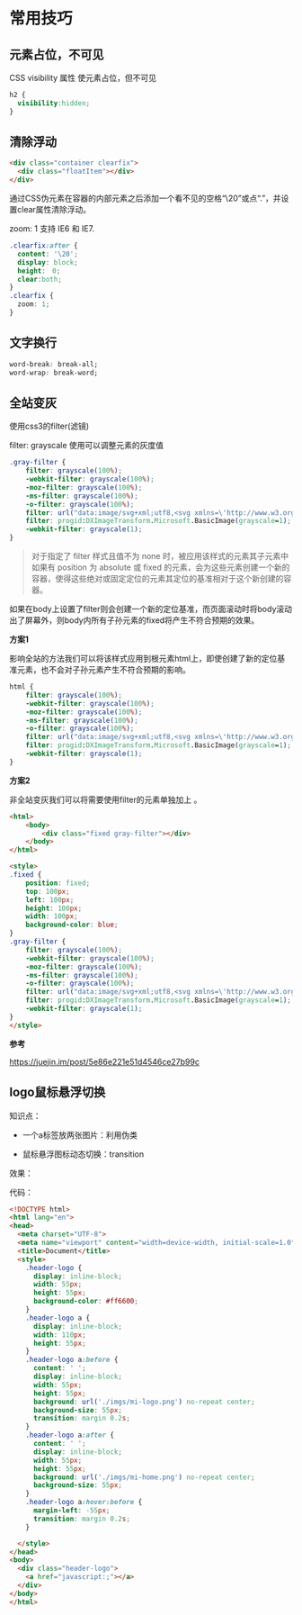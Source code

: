 # 常用技巧
## 元素占位，不可见
CSS visibility 属性 使元素占位，但不可见
```css
h2 {
  visibility:hidden;
}
```

## 清除浮动

```html
<div class="container clearfix">
  <div class="floatItem"></div>
</div>
```

通过CSS伪元素在容器的内部元素之后添加一个看不见的空格“\20”或点“.”，并设置clear属性清除浮动。

zoom: 1 支持 IE6 和 IE7.

```css
.clearfix:after {
  content: '\20';
  display: block;
  height:　0;
  clear:both;
}
.clearfix {
  zoom: 1;
}
```

## 文字换行
```css
word-break: break-all;
word-wrap: break-word;
```

## 全站变灰

使用css3的filter(滤镜)

 filter: grayscale 使用可以调整元素的灰度值 

```css
.gray-filter {
    filter: grayscale(100%);
    -webkit-filter: grayscale(100%);
    -moz-filter: grayscale(100%);
    -ms-filter: grayscale(100%);
    -o-filter: grayscale(100%);
    filter: url("data:image/svg+xml;utf8,<svg xmlns=\'http://www.w3.org/2000/svg\'><filter id=\'grayscale\'><feColorMatrix type=\'matrix\' values=\'0.3333 0.3333 0.3333 0 0 0.3333 0.3333 0.3333 0 0 0.3333 0.3333 0.3333 0 0 0 0 0 1 0\'/></filter></svg>#grayscale");
    filter: progid:DXImageTransform.Microsoft.BasicImage(grayscale=1);
    -webkit-filter: grayscale(1);
}
```

>  对于指定了 filter 样式且值不为 none 时，被应用该样式的元素其子元素中如果有 position 为 absolute 或 fixed 的元素，会为这些元素创建一个新的容器，使得这些绝对或固定定位的元素其定位的基准相对于这个新创建的容器。 

​		如果在body上设置了filter则会创建一个新的定位基准，而页面滚动时将body滚动出了屏幕外，则body内所有子孙元素的fixed将产生不符合预期的效果。 

**方案1**

​		影响全站的方法我们可以将该样式应用到根元素html上，即使创建了新的定位基准元素，也不会对子孙元素产生不符合预期的影响。 

```css
html {
    filter: grayscale(100%);
    -webkit-filter: grayscale(100%);
    -moz-filter: grayscale(100%);
    -ms-filter: grayscale(100%);
    -o-filter: grayscale(100%);
    filter: url("data:image/svg+xml;utf8,<svg xmlns=\'http://www.w3.org/2000/svg\'><filter id=\'grayscale\'><feColorMatrix type=\'matrix\' values=\'0.3333 0.3333 0.3333 0 0 0.3333 0.3333 0.3333 0 0 0.3333 0.3333 0.3333 0 0 0 0 0 1 0\'/></filter></svg>#grayscale");
    filter: progid:DXImageTransform.Microsoft.BasicImage(grayscale=1);
    -webkit-filter: grayscale(1);
}
```

**方案2**

非全站变灰我们可以将需要使用filter的元素单独加上 。

```html
<html>
    <body>
        <div class="fixed gray-filter"></div>
    </body>
</html>

<style>
.fixed {
    position: fixed;
    top: 100px;
    left: 100px;
    height: 100px;
    width: 100px;
    background-color: blue;
}
.gray-filter {
    filter: grayscale(100%);
    -webkit-filter: grayscale(100%);
    -moz-filter: grayscale(100%);
    -ms-filter: grayscale(100%);
    -o-filter: grayscale(100%);
    filter: url("data:image/svg+xml;utf8,<svg xmlns=\'http://www.w3.org/2000/svg\'><filter id=\'grayscale\'><feColorMatrix type=\'matrix\' values=\'0.3333 0.3333 0.3333 0 0 0.3333 0.3333 0.3333 0 0 0.3333 0.3333 0.3333 0 0 0 0 0 1 0\'/></filter></svg>#grayscale");
    filter: progid:DXImageTransform.Microsoft.BasicImage(grayscale=1);
    -webkit-filter: grayscale(1);
}
</style>
```

**参考**

 https://juejin.im/post/5e86e221e51d4546ce27b99c 

## logo鼠标悬浮切换

知识点：

- 一个a标签放两张图片：利用伪类

- 鼠标悬浮图标动态切换：transition

效果：

  <css-logo></css-logo>

代码：
```html
<!DOCTYPE html>
<html lang="en">
<head>
  <meta charset="UTF-8">
  <meta name="viewport" content="width=device-width, initial-scale=1.0">
  <title>Document</title>
  <style>
    .header-logo {
      display: inline-block;
      width: 55px;
      height: 55px;
      background-color: #ff6600;
    }
    .header-logo a {
      display: inline-block;
      width: 110px;
      height: 55px;
    }
    .header-logo a:before {
      content: ' ';
      display: inline-block;
      width: 55px;
      height: 55px;
      background: url('./imgs/mi-logo.png') no-repeat center;
      background-size: 55px;
      transition: margin 0.2s;
    }
    .header-logo a:after {
      content: ' ';
      display: inline-block;
      width: 55px;
      height: 55px;
      background: url('./imgs/mi-home.png') no-repeat center;
      background-size: 55px;
    }
    .header-logo a:hover:before {
      margin-left: -55px;
      transition: margin 0.2s;
    }

  </style>
</head>
<body>
  <div class="header-logo">
    <a href="javascript:;"></a>
  </div>
</body>
</html>
```

